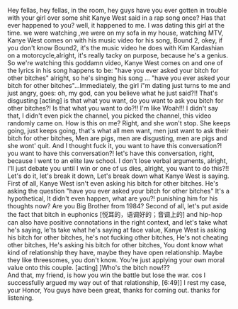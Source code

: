 Hey fellas, hey fellas, in the room, hey guys have you ever gotten in trouble with your girl over some shit Kanye West said in a rap song once? Has that ever happened to you? well, it happened to me. I was dating this girl at the time. we were watching ,we were on my sofa in my house, watching MTV, Kanye West comes on with his music video for his song, Bound 2, okey, if you don't know Bound2, it's the music video he does with Kim Kardashian on a motorcycle,alright, it's really tacky on purpose, because he's a genius. 
So we're watching this goddamn video, Kanye West comes on and one of the lyrics in his song happens to be: "have you ever asked your bitch for other bitches" alright, so he's singing his song ... "have you ever asked your bitch for other bitches"...Immediately, the girl i"m dating just turns to me and just angry, goes: oh, my god, can you believe what he just said?!!  That's disgusting [acting] is that what you want, do you want to ask you bitch for other bitches?! Is that what you want to do?!! 
I'm like Woah!!!  I didn't say that, I didn't even pick the channel, you picked the channel, this video randomly came on.  How is this on me? Right, and she won't stop. She keeps going, just keeps going, that's what all men want, men just want to ask their bitch for other bitches, Men are pigs, men are disgusting, men are pigs and she wont' quit. 
And I thought fuck it, you want to have this conversation?! you want to have this conversation?! let's have this conversation, right, because I went to an elite law school.  I don't lose verbal arguments, alright, 
I'll just debate you until I win or one of us dies, alright, you want to do this?!!  Let's do it, let's break it down, Let's break down what Kanye West is saying.  
First of all, Kanye West isn't even asking his bitch for other bitches. He's asking the question "have you ever asked your bitch for other bitches" It's a hypothetical, It didn't even happen, what are you?!   punishing him for his thoughts now?  Are you Big Brother from 1984? Second of all, let's put aside the fact that bitch in euphonics [悦耳的，语调好的；音调上的] and hip-hop can also have positive connotations in the right context, and let's take what he's saying, le'ts take what he's saying at face value, Kanye West is asking his bitch for other bitches, he's not fucking other bitches, He's not cheating other bitches, He's asking his bitch for other bitches, You dont know what kind of relationship they have, maybe they have open relationship. Maybe they like threesomes, you don't know.  You're just applying your own moral value onto this couple. [acting] ]Who's the bitch now!??  
And that, my friend, is how you win the battle but lose the war.  cos I successfully argued my way out of that relationship,   [6:49]] I rest my case, your Honor,
You guys have been great, thanks for coming out. thanks for listening. 
